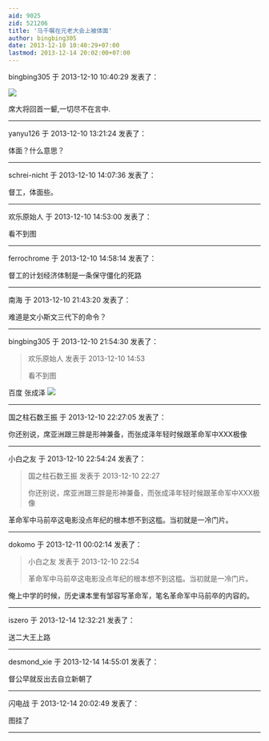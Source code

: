 ```yaml
---
aid: 9025
zid: 521206
title: '马千嘱在元老大会上被体面'
author: bingbing305
date: 2013-12-10 10:40:29+07:00
lastmod: 2013-12-14 20:02:00+07:00
---
```


bingbing305 于 2013-12-10 10:40:29 发表了：

![](http://www.dw.de/image/0,,17279965_303,00.jpg)

席大将回首一颦,一切尽不在言中.

---------

yanyu126 于 2013-12-10 13:21:24 发表了：

体面？什么意思？

---------

schrei-nicht 于 2013-12-10 14:07:36 发表了：

督工，体面些。

---------

欢乐原始人 于 2013-12-10 14:53:00 发表了：

看不到图

---------

ferrochrome 于 2013-12-10 14:58:14 发表了：

督工的计划经济体制是一条保守僵化的死路

---------

南海 于 2013-12-10 21:43:20 发表了：

难道是文小斯文三代下的命令？

---------

bingbing305 于 2013-12-10 21:54:30 发表了：

> 欢乐原始人 发表于 2013-12-10 14:53
> 
> 看不到图



百度 张成泽 ![](http://img1.gtimg.com/news/pics/hv1/146/71/1477/96060176.jpg)

---------

国之柱石数王振 于 2013-12-10 22:27:05 发表了：

你还别说，席亚洲跟三胖是形神兼备，而张成泽年轻时候跟革命军中XXX极像

---------

小白之友 于 2013-12-10 22:54:24 发表了：

> 国之柱石数王振 发表于 2013-12-10 22:27
> 
> 你还别说，席亚洲跟三胖是形神兼备，而张成泽年轻时候跟革命军中XXX极像



革命军中马前卒这电影没点年纪的根本想不到这槛。当初就是一冷门片。

---------

dokomo 于 2013-12-11 00:02:14 发表了：

> 小白之友 发表于 2013-12-10 22:54
> 
> 革命军中马前卒这电影没点年纪的根本想不到这槛。当初就是一冷门片。



俺上中学的时候，历史课本里有邹容写革命军，笔名革命军中马前卒的内容的。

---------

iszero 于 2013-12-14 12:32:21 发表了：

送二大王上路

---------

desmond_xie 于 2013-12-14 14:55:01 发表了：

督公早就反出去自立新朝了

---------

闪电战 于 2013-12-14 20:02:49 发表了：

图挂了

---------

